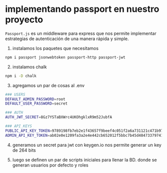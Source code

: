 # implementando passport en nuestro proyecto

`Passport.js` es un middleware para express que nos permite implementar estrategias de autenticación de una manera rápida y simple.

1. instalamos los paquetes que necesitamos

```bash
npm i passport jsonwebtoken passport-http passport-jwt
```

2. instalamos chalk

```bash
npm i -D chalk
```

3. agregamos un par de cosas al .env

```bash
### USERS
DEFAULT_ADMIN_PASSWORD=root
DEFAULT_USER_PASSWORD=secret

### AUTH
AUTH_JWT_SECRET=8Gz7YSTaBXWrc4UKOhgklxR9m52JubfA

### API_KEYS
PUBLIC_API_KEY_TOKEN=9789198fb7eb2e1f43657f9beef4c051f2a6a731121c471b979cb583c68b528c
ADMIN_API_KEY_TOKEN=ab02e0e1209fa3a2e4e442cb652012f5bbc7b45d484733797416e6f4b0632c6b

```

4. generamos un secret para jwt con keygen.io nos permite generar un key de 264 bits

5. luego se definen un par de scripts iniciales para llenar la BD. donde se generan usuarios por defecto y roles
